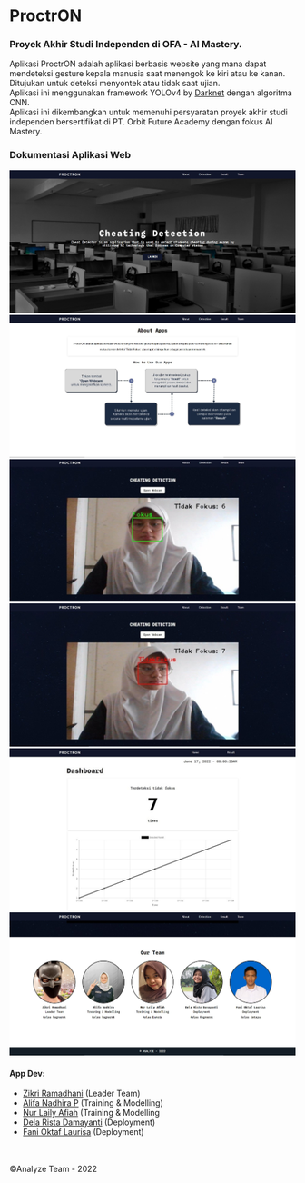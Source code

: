 # ProctrON
### Proyek Akhir Studi Independen di OFA - AI Mastery.<br>

Aplikasi ProctrON adalah aplikasi berbasis website yang mana dapat mendeteksi gesture kepala manusia saat menengok ke kiri atau ke kanan.
Ditujukan untuk deteksi menyontek atau tidak saat ujian.<br>
Aplikasi ini menggunakan framework YOLOv4 by [Darknet](https://pages.github.com/AlexeyAB/darknet) dengan algoritma CNN. <br>
Aplikasi ini dikembangkan untuk memenuhi persyaratan proyek akhir studi independen bersertifikat di PT. Orbit Future Academy dengan fokus AI Mastery.

### Dokumentasi Aplikasi Web

![](images/main.jpg)
![](images/about.jpg)
![](images/deteksi1.jpg)
![](images/deteksi2.jpg)
![](images/dashboard.jpg)
![](images/team.jpg)



#### App Dev:
  - [Zikri Ramadhani](https://github.com/lyleoo) (Leader Team)
  - [Alifa Nadhira P](https://github.com/alifanadhira) (Training & Modelling)
  - [Nur Laily Afiah](https://github.com/lailyafiah) (Training & Modelling
  - [Dela Rista Damayanti](https://github.com/delarista) (Deployment)
  - [Fani Oktaf Laurisa](https://github.com/fandenfraat) (Deployment)

<br><br>
&copy;Analyze Team - 2022
